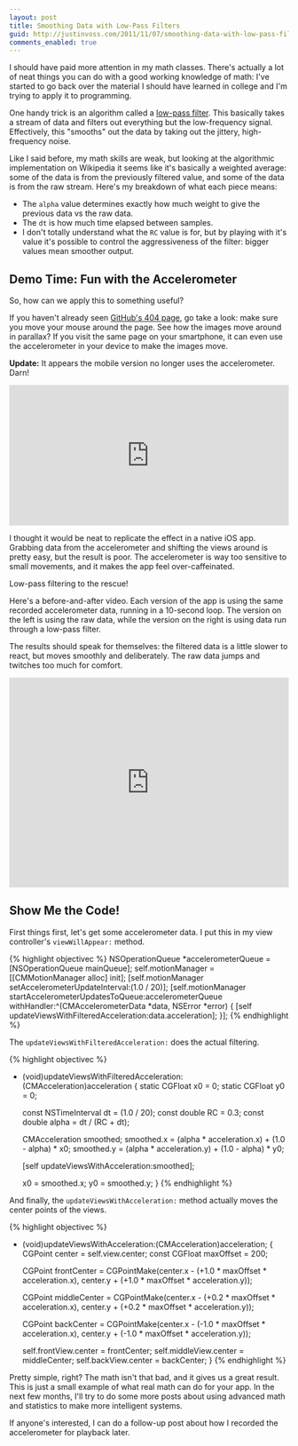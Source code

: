 ```yaml
---
layout: post
title: Smoothing Data with Low-Pass Filters
guid: http://justinvoss.com/2011/11/07/smoothing-data-with-low-pass-filters
comments_enabled: true
---
```


I should have paid more attention in my math classes.
There's actually a lot of neat things you can do with a good working knowledge of math: 
I've started to go back over the material I should have learned in college and
I'm trying to apply it to programming.

One handy trick is an algorithm called a [low-pass filter][].
This basically takes a stream of data and filters out everything but the low-frequency signal.
Effectively, this "smooths" out the data by taking out the jittery, high-frequency noise.

[low-pass filter]: https://en.wikipedia.org/wiki/Low-pass_filter

Like I said before, my math skills are weak, but looking at the algorithmic implementation on
Wikipedia it seems like it's basically a weighted average: some of the data is from the previously
filtered value, and some of the data is from the raw stream.
Here's my breakdown of what each piece means:

* The `alpha` value determines exactly how much weight to give the previous data vs the raw data.
* The `dt` is how much time elapsed between samples.
* I don't totally understand what the `RC` value is for, but by playing with it's value it's possible to control the aggressiveness of the filter:
  bigger values mean smoother output.


Demo Time: Fun with the Accelerometer
-------------------------------------

So, how can we apply this to something useful?

If you haven't already seen [GitHub's 404 page][gh404], go take a look:
make sure you move your mouse around the page.
See how the images move around in parallax? 
If you visit the same page on your smartphone, it can even use the accelerometer
in your device to make the images move.

**Update:** It appears the mobile version no longer uses the accelerometer. Darn!

[gh404]: https://github.com/404

<div style="position:relative; width: 100%; height: 0; padding-bottom: calc(41.49% + 44px)">
  <iframe src="https://gfycat.com/ifr/WarlikeLinearCapybara" frameborder="0" scrolling="no" width="100%" height="100%" style="position:absolute;top:0;left:0;" allowfullscreen>
  </iframe>
</div>

I thought it would be neat to replicate the effect in a native iOS app.
Grabbing data from the accelerometer and shifting the views around is pretty
easy, but the result is poor.
The accelerometer is way too sensitive to small movements, and it makes the app
feel over-caffeinated.

Low-pass filtering to the rescue!

Here's a before-and-after video. Each version of the app is using the same recorded
accelerometer data, running in a 10-second loop. The version on the left is using
the raw data, while the version on the right is using data run through a low-pass filter.

The results should speak for themselves: the filtered data is a little slower to react,
but moves smoothly and deliberately. The raw data jumps and twitches too much for comfort.

<div class="blockimage" style="position: relative; width: 100%; height: 0; padding-bottom: 74.96%">
  <iframe style="position: absolute; top: 0; left: 0; width: 100%; height: 100%" src="https://player.vimeo.com/video/31734175?portrait=0" frameborder="0" webkitAllowFullScreen="true" allowFullScreen="true"> </iframe>
</div>


Show Me the Code!
-----------------

First things first, let's get some accelerometer data.
I put this in my view controller's `viewWillAppear:` method.

{% highlight objectivec %}
NSOperationQueue *accelerometerQueue = [NSOperationQueue mainQueue];
self.motionManager = [[CMMotionManager alloc] init];
[self.motionManager setAccelerometerUpdateInterval:(1.0 / 20)];
[self.motionManager startAccelerometerUpdatesToQueue:accelerometerQueue withHandler:^(CMAccelerometerData *data, NSError *error) {
    [self updateViewsWithFilteredAcceleration:data.acceleration];
}];
{% endhighlight %}


The `updateViewsWithFilteredAcceleration:` does the actual filtering.

{% highlight objectivec %}
- (void)updateViewsWithFilteredAcceleration:(CMAcceleration)acceleration
{
    static CGFloat x0 = 0;
    static CGFloat y0 = 0;
    
    const NSTimeInterval dt = (1.0 / 20);
    const double RC = 0.3;
    const double alpha = dt / (RC + dt);
    
    CMAcceleration smoothed;
    smoothed.x = (alpha * acceleration.x) + (1.0 - alpha) * x0;
    smoothed.y = (alpha * acceleration.y) + (1.0 - alpha) * y0;
    
    [self updateViewsWithAcceleration:smoothed];
    
    x0 = smoothed.x;
    y0 = smoothed.y;
}
{% endhighlight %}


And finally, the `updateViewsWithAcceleration:` method actually moves the center points of the views.

{% highlight objectivec %}
- (void)updateViewsWithAcceleration:(CMAcceleration)acceleration;
{
    CGPoint center = self.view.center;
    const CGFloat maxOffset = 200;
    
    CGPoint frontCenter  = CGPointMake(center.x - (+1.0 * maxOffset * acceleration.x),
                                       center.y + (+1.0 * maxOffset * acceleration.y));

    CGPoint middleCenter = CGPointMake(center.x - (+0.2 * maxOffset * acceleration.x),
                                       center.y + (+0.2 * maxOffset * acceleration.y));
    
    CGPoint backCenter   = CGPointMake(center.x - (-1.0 * maxOffset * acceleration.x),
                                       center.y + (-1.0 * maxOffset * acceleration.y));    
    
    self.frontView.center = frontCenter;
    self.middleView.center = middleCenter;
    self.backView.center = backCenter;
}
{% endhighlight %}


Pretty simple, right? The math isn't that bad, and it gives us a great result.
This is just a small example of what real math can do for your app.
In the next few months, I'll try to do some more posts about using advanced math
and statistics to make more intelligent systems.

If anyone's interested, I can do a follow-up post about how I recorded the accelerometer for playback later.


